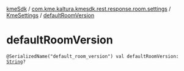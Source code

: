 [kmeSdk](../../index.md) / [com.kme.kaltura.kmesdk.rest.response.room.settings](../index.md) / [KmeSettings](index.md) / [defaultRoomVersion](./default-room-version.md)

# defaultRoomVersion

`@SerializedName("default_room_version") val defaultRoomVersion: `[`String`](https://kotlinlang.org/api/latest/jvm/stdlib/kotlin/-string/index.html)`?`